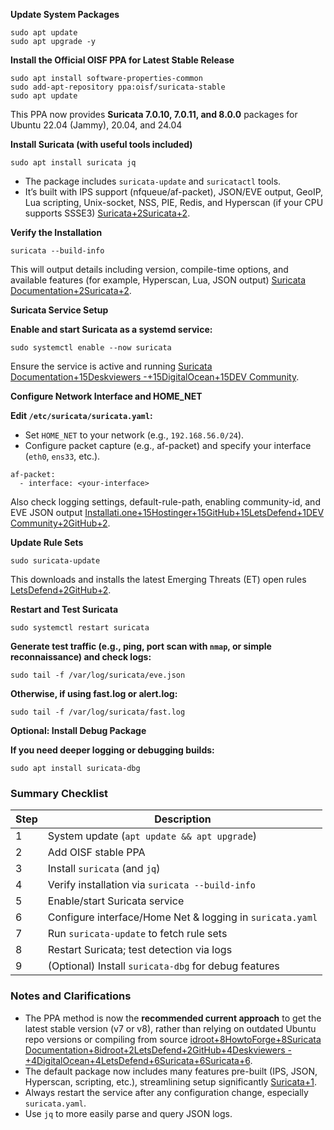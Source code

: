**Update System Packages**
```
sudo apt update
sudo apt upgrade -y
```

**Install the Official OISF PPA for Latest Stable Release**
```
sudo apt install software-properties-common
sudo add-apt-repository ppa:oisf/suricata-stable
sudo apt update
```
This PPA now provides **Suricata 7.0.10, 7.0.11, and 8.0.0** packages for Ubuntu 22.04 (Jammy), 20.04, and 24.04

**Install Suricata (with useful tools included)**
```
sudo apt install suricata jq
```
- The package includes `suricata-update` and `suricatactl` tools.
- It’s built with IPS support (nfqueue/af-packet), JSON/EVE output, GeoIP, Lua scripting, Unix-socket, NSS, PIE, Redis, and Hyperscan (if your CPU supports SSSE3) [Suricata+2Suricata+2](https://forum.suricata.io/t/suricata-7-0-10-packages-are-now-available-for-ubuntu-on-ubuntu-ppa-launchpad/5523?utm_source=chatgpt.com).

**Verify the Installation**
```
suricata --build-info
```
This will output details including version, compile-time options, and available features (for example, Hyperscan, Lua, JSON output) [Suricata Documentation+2Suricata+2](https://docs.suricata.io/en/suricata-7.0.11/quickstart.html?utm_source=chatgpt.com).

**Suricata Service Setup**

**Enable and start Suricata as a systemd service:**
```
sudo systemctl enable --now suricata
```
Ensure the service is active and running [Suricata Documentation+15Deskviewers -+15DigitalOcean+15](https://www.ids-sax2.com/how-to-install-suricata-on-ubuntu-server-22-04-for-optimal-network-security/?utm_source=chatgpt.com)[DEV Community](https://dev.to/minima_desk_cd9b151c4e2fb/how-to-install-suricata-on-ubuntu-step-by-step-guide-23ho?utm_source=chatgpt.com).

**Configure Network Interface and HOME_NET**

**Edit `/etc/suricata/suricata.yaml`:**
- Set `HOME_NET` to your network (e.g., `192.168.56.0/24`).
- Configure packet capture (e.g., af-packet) and specify your interface (`eth0`, `ens33`, etc.).
```
af-packet:
  - interface: <your-interface>
```
Also check logging settings, default-rule-path, enabling community-id, and EVE JSON output [Installati.one+15Hostinger+15GitHub+15](https://www.hostinger.com/tutorials/how-to-install-suricata-on-ubuntu?utm_source=chatgpt.com)[LetsDefend+1](https://letsdefend.io/blog/how-to-install-and-configure-suricata-on-ubuntu?utm_source=chatgpt.com)[DEV Community+2GitHub+2](https://dev.to/minima_desk_cd9b151c4e2fb/how-to-install-suricata-on-ubuntu-step-by-step-guide-23ho?utm_source=chatgpt.com).

**Update Rule Sets**
```
sudo suricata-update
```
This downloads and installs the latest Emerging Threats (ET) open rules [LetsDefend+2GitHub+2](https://letsdefend.io/blog/how-to-install-and-configure-suricata-on-ubuntu?utm_source=chatgpt.com).

**Restart and Test Suricata**
```
sudo systemctl restart suricata
```

**Generate test traffic (e.g., ping, port scan with `nmap`, or simple reconnaissance) and check logs:**
```
sudo tail -f /var/log/suricata/eve.json
```

**Otherwise, if using fast.log or alert.log:**
```
sudo tail -f /var/log/suricata/fast.log
```

**Optional: Install Debug Package**

**If you need deeper logging or debugging builds:**
```
sudo apt install suricata-dbg
```

### Summary Checklist

|Step|Description|
|---|---|
|1|System update (`apt update && apt upgrade`)|
|2|Add OISF stable PPA|
|3|Install `suricata` (and `jq`)|
|4|Verify installation via `suricata --build-info`|
|5|Enable/start Suricata service|
|6|Configure interface/Home Net & logging in `suricata.yaml`|
|7|Run `suricata-update` to fetch rule sets|
|8|Restart Suricata; test detection via logs|
|9|(Optional) Install `suricata-dbg` for debug features|
### Notes and Clarifications

- The PPA method is now the **recommended current approach** to get the latest stable version (v7 or v8), rather than relying on outdated Ubuntu repo versions or compiling from source [idroot+8HowtoForge+8Suricata Documentation+8](https://www.howtoforge.com/how-to-install-suricata-ids-on-ubuntu-22-04/?utm_source=chatgpt.com)[idroot+2LetsDefend+2](https://idroot.us/install-suricata-ubuntu-22-04/?utm_source=chatgpt.com)[GitHub+4Deskviewers -+4DigitalOcean+4](https://www.ids-sax2.com/how-to-install-suricata-on-ubuntu-server-22-04-for-optimal-network-security/?utm_source=chatgpt.com)[LetsDefend+6Suricata+6Suricata+6](https://forum.suricata.io/t/suricata-7-0-10-packages-are-now-available-for-ubuntu-on-ubuntu-ppa-launchpad/5523?utm_source=chatgpt.com).
- The default package now includes many features pre-built (IPS, JSON, Hyperscan, scripting, etc.), streamlining setup significantly [Suricata+1](https://forum.suricata.io/t/suricata-7-0-10-packages-are-now-available-for-ubuntu-on-ubuntu-ppa-launchpad/5523?utm_source=chatgpt.com).
- Always restart the service after any configuration change, especially `suricata.yaml`.
- Use `jq` to more easily parse and query JSON logs.








